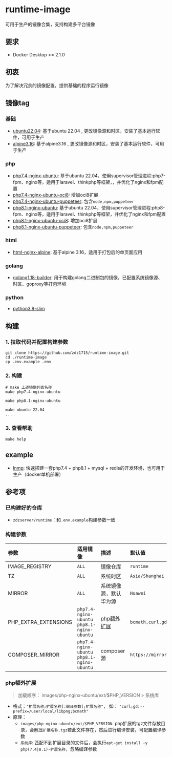 # runtime-image

可用于生产的镜像合集，支持构建多平台镜像

## 要求
-  Docker Desktop >= 2.1.0


## 初衷
为了解决冗余的镜像配置，提供基础的程序运行镜像

## 镜像tag

### 基础
- [ubuntu22.04](images/ubuntu22.04/README.md): 基于ubuntu 22.04 , 更改镜像源和时区，安装了基本运行软件，可用于生产
- [alpine3.16](images/alpine3.16/README.md): 基于alpine3.16 , 更改镜像源和时区，安装了基本运行软件，可用于生产

### php

- [php7.4-nginx-ubuntu](./images/php-nginx-ubuntu/README.md): 基于ubuntu 22.04，使用supervisor管理进程:php7-fpm、nginx等，适用于laravel、thinkphp等框架，，并优化了nginx和fpm配置
- [php7.4-nginx-ubuntu-oci8](./images/php-nginx-ubuntu/README.md): 增加oci8扩展
- [php7.4-nginx-ubuntu-puppeteer](./images/php-nginx-ubuntu/README.md): 包含`node,npm,puppeteer`
- [php8.1-nginx-ubuntu](./images/php-nginx-ubuntu/README.md): 基于ubuntu 22.04，使用supervisor管理进程:php8-fpm、nginx等，适用于laravel、thinkphp等框架，并优化了nginx和fpm配置
- [php8.1-nginx-ubuntu-oci8](./images/php-nginx-ubuntu/README.md): 增加oci8扩展
- [php8.1-nginx-ubuntu-puppeteer](./images/php-nginx-ubuntu/README.md): 包含`node,npm,puppeteer`

### html
- [html-nginx-alpine](./images/html-nginx-alpine/README.md): 基于alpine 3.16，适用于打包后的单页面应用

### golang

- [golang1.18-builder](./images/golang-builder/README.md): 用于构建golang二进制包的镜像，已配置系统镜像源、时区、goproxy等打包环境

### python
- [python3.8-slim](./images/python-slim/README.md)

## 构建
### 1. 拉取代码并配置构建参数
```shell
git clone https://github.com/zdz1715/runtime-image.git
cd ./runtime-image
cp .env.example .env
```

### 2. 构建

```shell
# make 上述镜像列表名称
make php7.4-nginx-ubuntu

make php8.1-nginx-ubuntu

make ubuntu-22.04
...
```

### 3. 查看帮助
```shell
make help
```

## example
- [lnmp](./example/compose/lnmp/README.md): 快速搭建一套php7.4 + php8.1 + mysql + redis的开发环境，也可用于生产（docker单机部署）

## 参考项
### 已构建好的仓库
- `zdzserver/runtime`：和`.env.example`构建参数一致
### 构建参数

| 参数                    | 适用镜像                                          | 描述                               | 默认值                                               |
|:----------------------|:----------------------------------------------|:---------------------------------|:--------------------------------------------------|
| IMAGE_REGISTRY        | `ALL`                                         | 镜像仓库                             | `runtime`                                         |
| TZ                    | `ALL`                                         | 系统时区                             | `Asia/Shanghai`                                   |
| MIRROR                | `ALL`                                         | 系统镜像源，默认华为源                      | `Huawei`                                          |
| PHP_EXTRA_EXTENSIONS  | `php7.4-nginx-ubuntu` `php8.1-nginx-ubuntu`   | [php额外扩展](#PHP_EXTRA_EXTENSIONS) | `bcmath,curl,gd,mbstring,mongodb,mysql,redis,zip` |
| COMPOSER_MIRROR  | `php7.4-nginx-ubuntu` `php8.1-nginx-ubuntu`   | composer源                        | `https://mirrors.aliyun.com/composer/` |

### <a id="PHP_EXTRA_EXTENSIONS">php额外扩展</a>
> 加载顺序： images/php-nginx-ubuntu/ext/$PHP_VERSION > 系统库

- 格式：`"扩展名称;扩展名称[:编译参数];扩展名称"`， 如： `"curl;gd:--prefix=/user/local/libpng;bcmath"`
- 原理：
  - `images/php-nginx-ubuntu/ext/$PHP_VERSION`: php扩展的tgz文件存放目录，会解压`扩展名称.tgz`若此文件存在，然后进行编译安装，可配置编译参数
  - `系统库`: 匹配不到扩展目录的文件后，会执行`apt-get install -y php(7.4|8.1)-扩展名称`，忽略编译参数

